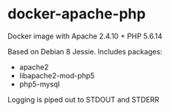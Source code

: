 # docker-apache-php
Docker image with Apache 2.4.10 + PHP 5.6.14

Based on Debian 8 Jessie. Includes packages:
  * apache2
  * libapache2-mod-php5
  * php5-mysql

Logging is piped out to STDOUT and STDERR
